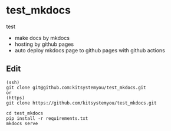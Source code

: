 # test_mkdocs

test
* make docs by mkdocs
* hosting by github pages
* auto deploy mkdocs page to github pages with github actions

## Edit
```
(ssh)
git clone git@github.com:kitsystemyou/test_mkdocs.git
or
(https)
git clone https://github.com/kitsystemyou/test_mkdocs.git

cd test_mkdocs
pip install -r requirements.txt
mkdocs serve
```